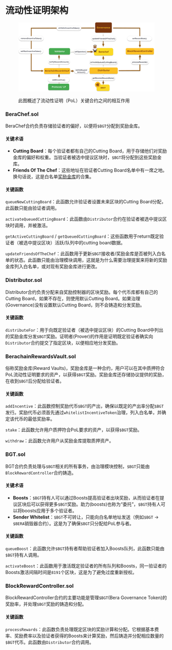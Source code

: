 # 流动性证明架构

<figure><img src="../../.gitbook/assets/pol-overview-devs.png" alt="" width="563"><figcaption><p>此图概述了流动性证明（PoL）关键合约之间的相互作用</p></figcaption></figure>

### BeraChef.sol[​](https://docs.berachain.com/developers/#berachef-sol)

BeraChef合约负责存储验证者的偏好，以便将`$BGT`分配到奖励金库。

#### 关键术语

* **Cutting Board**：每个验证者都有自己的Cutting Board，用于存储他们对奖励金库的偏好和权重。当验证者被选中提议区块时，`$BGT`将分配到这些奖励金库。
* **Friends Of The Chef**：这些地址在验证者Cutting Board名单中有一席之地。换句话说，这是白名单[奖励金库](../../learn/proof-of-liquidity/rewardvaults.md)的合集。

#### 关键函数

`queueNewCuttingBoard`：此函数允许验证者设置未来区块的Cutting Board分配，此函数只能由验证者调用。

`activateQueuedCuttingBoard`：此函数由`Distributor`合约在验证者被选中提议区块时调用，并被激活。

`getActiveCuttingBoard` / `getQueuedCuttingBoard`：这些函数用于return既定验证者（被选中提议区块）活跃/队列中的cutting board数据。

`updateFriendsOfTheChef`：此函数用于更新`$BGT`接收者/奖励金库是否被列入白名单的状态。此函数只能由治理模块调用，这就是为什么需要治理提案来将新的奖励金库列入白名单，或对现有奖励金库进行更改。

### Distributor.sol[​](https://docs.berachain.com/developers/#distributor-sol)

Distributor合约负责分配来自奖励控制器的区块奖励。每个代币库都有自己的Cutting Board，如果不存在，则使用默认Cutting Board。如果治理(Governance)没有设置默认Cutting Board，则不会铸造和分发奖励。

#### 关键函数[​](https://docs.berachain.com/developers/#key-functions-1)

`distributeFor`：用于向既定验证者（被选中提议区块）的Cutting Board中列出的奖励金库分发`$BGT`奖励。证明者(Prover)的作用是证明既定验证者确实向`Distributor`合约提交了指定区块，以便相应地分发奖励。

### BerachainRewardsVault.sol[​](https://docs.berachain.com/developers/#berachainrewardsvault-sol)

俗称奖励金库(Reward Vaults)，奖励金库是一种合约，用户可以在其中质押符合PoL流动性证明要求的资产，以获得`$BGT`奖励。奖励金库还存储协议提供的奖励，在收到`$BGT`后分配给验证者。

#### 关键函数[​](https://docs.berachain.com/developers/#key-functions-2)

`addIncentive`：此函数控制奖励代币`$BGT`的产出，确保以既定的产出率分配`$BGT`发行。奖励代币必须首先通过`whitelistIncentiveToken`治理，列入白名单，并确定该代币的最低奖励率。

`stake`：此函数允许用户质押符合PoL要求的资产，以获得`$BGT`奖励。

`withdraw`：此函数允许用户从奖励金库提取质押资产。

### BGT.sol[​](https://docs.berachain.com/developers/#bgt-sol)

BGT合约负责处理与`$BGT`相关的所有事务，由治理模块控制，`$BGT`只能由`BlockRewardController`合约铸造。

#### 关键术语

* **Boosts**：`$BGT`持有人可以通过Boosts提高验证者出块奖励，从而验证者在提议区块后可以获得更多`$BGT`奖励。助力(boosts)也称为“委托”，`$BGT`持有人可以将boosts应用于多个验证者。
* **Sender Whitelist**：`$BGT`不可转让，只能向白名单地址发送（例如`$BGT` -> `$BERA`销毁器合约）。这是为了确保`$BGT`只分配给PoL参与者。

#### 关键函数[​](https://docs.berachain.com/developers/#key-functions-3)

`queueBoost`：此函数允许`$BGT`持有者帮助验证者加入Boosts队列，此函数只能由`$BGT`持有人调用。

`activateBoost`：此函数用于激活既定验证者的所有队列和Boosts，同一验证者的Boosts激活间隔时间是`8191`个区块，这是为了避免过度重新授权。

### BlockRewardController.sol[​](https://docs.berachain.com/developers/#blockrewardcontroller-sol)

BlockRewardController合约的主要功能是管理`$BGT`(Bera Governance Token)的奖励率，并处理`$BGT`奖励的铸造和分配。

#### 关键函数[​](https://docs.berachain.com/developers/#key-functions-4)

`processRewards`：此函数负责处理既定区块的奖励计算和分配。它根据基本费率、奖励费率以及验证者获得的Boosts来计算奖励，然后铸造并分配相应数量的`$BGT`代币。此函数由`Distributor`合约调用。
